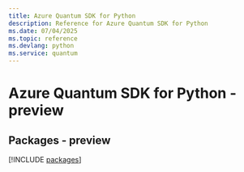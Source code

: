 ```yaml
---
title: Azure Quantum SDK for Python
description: Reference for Azure Quantum SDK for Python
ms.date: 07/04/2025
ms.topic: reference
ms.devlang: python
ms.service: quantum
---
```

# Azure Quantum SDK for Python - preview
## Packages - preview
[!INCLUDE [packages](quantum-index.md)]